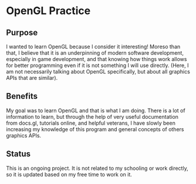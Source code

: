 # OpenGL Practice

## Purpose
I wanted to learn OpenGL because I consider it interesting! Moreso than that, I believe that it is an underpinning of modern software development, especially in game development, and that knowing how things work allows for better programming even if it is not something I will use directly. (Here, I am not necessarily talking about OpenGL specifically, but about all graphics APIs that are similar).

## Benefits
My goal was to learn OpenGL and that is what I am doing. There is a lot of information to learn, but through the help of very useful documentation from docs.gl, tutorials online, and helpful veterans, I have slowly been increasing my knowledge of this program and general concepts of others graphics APIs. 

## Status
This is an ongoing project. It is not related to my schooling or work directly, so it is updated based on my free time to work on it. 
